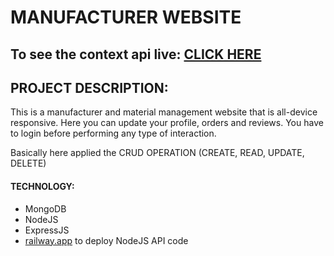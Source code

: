 # MANUFACTURER WEBSITE

## To see the context api live: [CLICK HERE](https://electro-max.web.app/)

## PROJECT DESCRIPTION:

This is a manufacturer and material management website that is all-device responsive. Here you can update your profile, orders and reviews. You have to login before performing any type of interaction.

Basically here applied the CRUD OPERATION (CREATE, READ, UPDATE, DELETE)

#### TECHNOLOGY:
- MongoDB
- NodeJS
- ExpressJS
- [railway.app](https://railway.app/) to deploy NodeJS API code